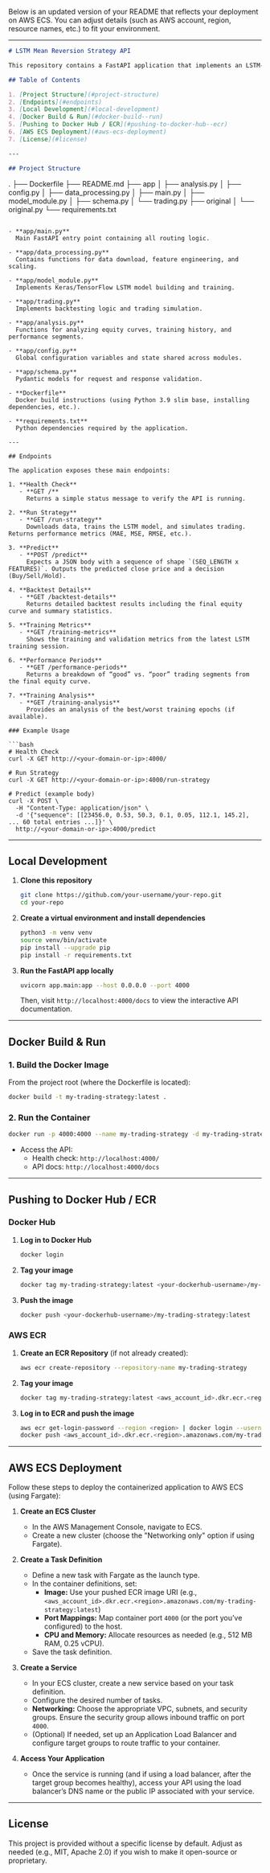 Below is an updated version of your README that reflects your deployment on AWS ECS. You can adjust details (such as AWS account, region, resource names, etc.) to fit your environment.

---

```markdown
# LSTM Mean Reversion Strategy API

This repository contains a FastAPI application that implements an LSTM-based mean reversion trading strategy. It downloads ticker data via **yfinance**, preprocesses the data with technical indicators, trains an LSTM model for price prediction, and simulates trading signals on test data.

## Table of Contents

1. [Project Structure](#project-structure)  
2. [Endpoints](#endpoints)  
3. [Local Development](#local-development)  
4. [Docker Build & Run](#docker-build--run)  
5. [Pushing to Docker Hub / ECR](#pushing-to-docker-hub--ecr)  
6. [AWS ECS Deployment](#aws-ecs-deployment)  
7. [License](#license)  

---

## Project Structure

```
.
├── Dockerfile
├── README.md
├── app
│   ├── analysis.py
│   ├── config.py
│   ├── data_processing.py
│   ├── main.py
│   ├── model_module.py
│   ├── schema.py
│   └── trading.py
├── original 
│   └── original.py
└── requirements.txt
```

- **app/main.py**  
  Main FastAPI entry point containing all routing logic.

- **app/data_processing.py**  
  Contains functions for data download, feature engineering, and scaling.

- **app/model_module.py**  
  Implements Keras/TensorFlow LSTM model building and training.

- **app/trading.py**  
  Implements backtesting logic and trading simulation.

- **app/analysis.py**  
  Functions for analyzing equity curves, training history, and performance segments.

- **app/config.py**  
  Global configuration variables and state shared across modules.

- **app/schema.py**  
  Pydantic models for request and response validation.

- **Dockerfile**  
  Docker build instructions (using Python 3.9 slim base, installing dependencies, etc.).

- **requirements.txt**  
  Python dependencies required by the application.

---

## Endpoints

The application exposes these main endpoints:

1. **Health Check**
   - **GET /**  
     Returns a simple status message to verify the API is running.
   
2. **Run Strategy**
   - **GET /run-strategy**  
     Downloads data, trains the LSTM model, and simulates trading. Returns performance metrics (MAE, MSE, RMSE, etc.).

3. **Predict**
   - **POST /predict**  
     Expects a JSON body with a sequence of shape `(SEQ_LENGTH x FEATURES)`. Outputs the predicted close price and a decision (Buy/Sell/Hold).

4. **Backtest Details**
   - **GET /backtest-details**  
     Returns detailed backtest results including the final equity curve and summary statistics.

5. **Training Metrics**
   - **GET /training-metrics**  
     Shows the training and validation metrics from the latest LSTM training session.

6. **Performance Periods**
   - **GET /performance-periods**  
     Returns a breakdown of “good” vs. “poor” trading segments from the final equity curve.

7. **Training Analysis**
   - **GET /training-analysis**  
     Provides an analysis of the best/worst training epochs (if available).

### Example Usage

```bash
# Health Check
curl -X GET http://<your-domain-or-ip>:4000/

# Run Strategy
curl -X GET http://<your-domain-or-ip>:4000/run-strategy

# Predict (example body)
curl -X POST \
  -H "Content-Type: application/json" \
  -d '{"sequence": [[23456.0, 0.53, 50.3, 0.1, 0.05, 112.1, 145.2], ... 60 total entries ...]}' \
  http://<your-domain-or-ip>:4000/predict
```

---

## Local Development

1. **Clone this repository**  
   
   ```bash
   git clone https://github.com/your-username/your-repo.git
   cd your-repo
   ```

2. **Create a virtual environment and install dependencies**  
   
   ```bash
   python3 -m venv venv
   source venv/bin/activate
   pip install --upgrade pip
   pip install -r requirements.txt
   ```

3. **Run the FastAPI app locally**  
   
   ```bash
   uvicorn app.main:app --host 0.0.0.0 --port 4000
   ```
   
   Then, visit `http://localhost:4000/docs` to view the interactive API documentation.

---

## Docker Build & Run

### 1. Build the Docker Image

From the project root (where the Dockerfile is located):

```bash
docker build -t my-trading-strategy:latest .
```

### 2. Run the Container

```bash
docker run -p 4000:4000 --name my-trading-strategy -d my-trading-strategy:latest
```

- Access the API:
  - Health check: `http://localhost:4000/`
  - API docs: `http://localhost:4000/docs`

---

## Pushing to Docker Hub / ECR

### Docker Hub

1. **Log in to Docker Hub**  
   
   ```bash
   docker login
   ```

2. **Tag your image**

   ```bash
   docker tag my-trading-strategy:latest <your-dockerhub-username>/my-trading-strategy:latest
   ```

3. **Push the image**

   ```bash
   docker push <your-dockerhub-username>/my-trading-strategy:latest
   ```

### AWS ECR

1. **Create an ECR Repository** (if not already created):

   ```bash
   aws ecr create-repository --repository-name my-trading-strategy
   ```

2. **Tag your image**

   ```bash
   docker tag my-trading-strategy:latest <aws_account_id>.dkr.ecr.<region>.amazonaws.com/my-trading-strategy:latest
   ```

3. **Log in to ECR and push the image**

   ```bash
   aws ecr get-login-password --region <region> | docker login --username AWS --password-stdin <aws_account_id>.dkr.ecr.<region>.amazonaws.com
   docker push <aws_account_id>.dkr.ecr.<region>.amazonaws.com/my-trading-strategy:latest
   ```

---

## AWS ECS Deployment

Follow these steps to deploy the containerized application to AWS ECS (using Fargate):

1. **Create an ECS Cluster**

   - In the AWS Management Console, navigate to ECS.
   - Create a new cluster (choose the "Networking only" option if using Fargate).

2. **Create a Task Definition**

   - Define a new task with Fargate as the launch type.
   - In the container definitions, set:
     - **Image:** Use your pushed ECR image URI (e.g., `<aws_account_id>.dkr.ecr.<region>.amazonaws.com/my-trading-strategy:latest`)
     - **Port Mappings:** Map container port `4000` (or the port you’ve configured) to the host.
     - **CPU and Memory:** Allocate resources as needed (e.g., 512 MB RAM, 0.25 vCPU).
   - Save the task definition.

3. **Create a Service**

   - In your ECS cluster, create a new service based on your task definition.
   - Configure the desired number of tasks.
   - **Networking:** Choose the appropriate VPC, subnets, and security groups. Ensure the security group allows inbound traffic on port `4000`.
   - (Optional) If needed, set up an Application Load Balancer and configure target groups to route traffic to your container.

4. **Access Your Application**

   - Once the service is running (and if using a load balancer, after the target group becomes healthy), access your API using the load balancer’s DNS name or the public IP associated with your service.

---

## License

This project is provided without a specific license by default. Adjust as needed (e.g., MIT, Apache 2.0) if you wish to make it open-source or proprietary.
```
